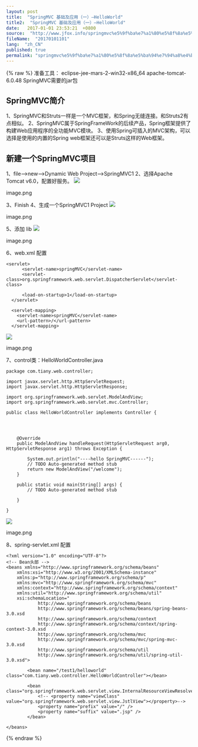 ```yaml
---
layout: post
title:  "SpringMVC 基础及应用（一）–HelloWorld"
title2:  "SpringMVC 基础及应用（一）–HelloWorld"
date:   2017-01-01 23:53:21  +0800
source:  "http://www.jfox.info/springmvc%e5%9f%ba%e7%a1%80%e5%8f%8a%e5%ba%94%e7%94%a8%e4%b8%80helloworld.html"
fileName:  "20170101101"
lang:  "zh_CN"
published: true
permalink: "springmvc%e5%9f%ba%e7%a1%80%e5%8f%8a%e5%ba%94%e7%94%a8%e4%b8%80helloworld.html"
---
```

{% raw %}
准备工具：
eclipse-jee-mars-2-win32-x86_64
apache-tomcat-6.0.48
SpringMVC需要的jar包

## SpringMVC简介

1、SpringMVC和Struts一样是一个MVC框架，和Spring无缝连接。和Struts2有点相似。
2、SpringMVC属于SpringFrameWork的后续产品，Spring框架提供了构建Web应用程序的全功能MVC模块。
3、使用Spring可插入的MVC架构，可以选择是使用的内置的Spring web框架还可以是Struts这样的Web框架。

## 新建一个SpringMVC项目

1、file–>new–>Dynamic Web Project–>SpringMVC1
2、选择Apache Tomcat v6.0，配置好服务。
![](/wp-content/uploads/2017/07/1499350240.png) 
 
   image.png 
  
 

3、Finish
4、生成一个SpringMVC1 Project
![](/wp-content/uploads/2017/07/1499350241.png) 
 
   image.png 
  
 

5、添加 lib
![](/wp-content/uploads/2017/07/14993502411.png) 
 
   image.png 
  
 

6、web.xml 配置

    <servlet>
          <servlet-name>springMVC</servlet-name>
          <servlet-class>org.springframework.web.servlet.DispatcherServlet</servlet-class>
    
          <load-on-startup>1</load-on-startup>
      </servlet>
    
      <servlet-mapping>
        <servlet-name>springMVC</servlet-name> 
        <url-pattern>/</url-pattern> 
      </servlet-mapping>

![](/wp-content/uploads/2017/07/1499350242.png) 
 
   image.png 
  
 

7、control类：HelloWorldController.java

    package com.tiany.web.controller;
    
    import javax.servlet.http.HttpServletRequest;
    import javax.servlet.http.HttpServletResponse;
    
    import org.springframework.web.servlet.ModelAndView;
    import org.springframework.web.servlet.mvc.Controller;
    
    public class HelloWorldController implements Controller {
    
    
    
    
        @Override
        public ModelAndView handleRequest(HttpServletRequest arg0, HttpServletResponse arg1) throws Exception {
    
            System.out.println("----hello SpringMVC------");
            // TODO Auto-generated method stub 
            return new ModelAndView("/welcome");
        }
    
        public static void main(String[] args) {
            // TODO Auto-generated method stub
    
        }
    
    }

![](/wp-content/uploads/2017/07/1499350243.png) 
 
   image.png 
  
 

8、spring-servlet.xml 配置

    <?xml version="1.0" encoding="UTF-8"?>  
    <!-- Bean头部 -->  
    <beans xmlns="http://www.springframework.org/schema/beans"  
        xmlns:xsi="http://www.w3.org/2001/XMLSchema-instance"  
        xmlns:p="http://www.springframework.org/schema/p"  
        xmlns:mvc="http://www.springframework.org/schema/mvc"  
        xmlns:context="http://www.springframework.org/schema/context"  
        xmlns:util="http://www.springframework.org/schema/util"  
        xsi:schemaLocation="
                http://www.springframework.org/schema/beans 
                http://www.springframework.org/schema/beans/spring-beans-3.0.xsd  
                http://www.springframework.org/schema/context 
                http://www.springframework.org/schema/context/spring-context-3.0.xsd  
                http://www.springframework.org/schema/mvc 
                http://www.springframework.org/schema/mvc/spring-mvc-3.0.xsd  
                http://www.springframework.org/schema/util 
                http://www.springframework.org/schema/util/spring-util-3.0.xsd">  
    
            <bean name="/test1/helloworld" class="com.tiany.web.controller.HelloWorldController"></bean>
    
            <bean class="org.springframework.web.servlet.view.InternalResourceViewResolver">
                <!-- <property name="viewClass" value="org.springframework.web.servlet.view.JstlView"></property>-->
                <property name="prefix" value="/" />
                <property name="suffix" value=".jsp" />
            </bean>
    
    </beans>
{% endraw %}
